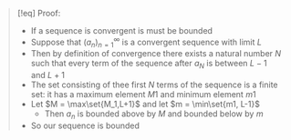 >[!eq] Proof:
>- If  a sequence is convergent is must be bounded
>- Suppose that $(a_n)_{n=1}^\infty$ is a convergent sequence with limit $L$
>- Then by definition of convergence there exists a natural number $N$ such that every term of the sequence after $a_N$ is between $L-1$ and $L+1$
>- The set consisting of thee first $N$ terms of the sequence is a finite set: it has a maximum element $M1$ and minimum element $m1$
>- Let $M = \max\set{M_1,L+1}$ and let $m = \min\set{m1, L-1}$ 
>	- Then $a_n$ is bounded above by $M$ and bounded below by $m$
>- So our sequence is bounded